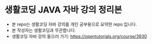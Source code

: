 # 생활코딩 JAVA 자바 강의 정리본

- 본 repo는 생활코딩 자바 강의를 개인 공부용으로 요약한 repo 입니다.
- 본 작성자는 생활코딩과 무관합니다.
- 생활코딩 자바 강의 들으러 가기: https://opentutorials.org/course/3930
